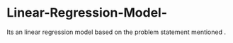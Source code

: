 # Linear-Regression-Model-
Its an linear regression model based on the problem statement mentioned . 
